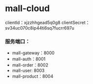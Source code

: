 # mall-cloud

clientId：xjzzhhgead5q0g8
clientSecret：sv34uc070c8ip44ti6sq7fucrr697u


### 服务端口：
- mall-gateway：8000
- mall-auth：8001
- mall-order：8002
- mall-user: 8003
- mall-product：8004
